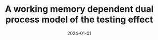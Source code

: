 ---
title: "A working memory dependent dual process model of the testing effect"
collection: publications
permalink: /publication/Aworkingmemorydepend
date: 2024-01-01
venue: 'npj Science of Learning 9 (1)'
paperurl: ''
link: 'https://www.nature.com/articles/s41539-024-00268-0.pdf'
---